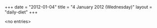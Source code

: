 +++
date = "2012-01-04"
title = "4 January 2012 (Wednesday)"
layout = "daily-diet"
+++


\<no entries\>

